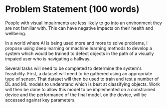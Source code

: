 # Problem Statement (100 words)
People with visual impairments are less likely to go into an environment they are not familiar with. This can have negative impacts on their health and wellbeing. 

In a world where AI is being used more and more to solve problems, I propose using deep learning or machine learning methods to develop a system which would be trained to detect objects in the path of a visually impaied user who is navigating a hallway. 

Several tasks will need to be completed to determine the system's feasibility. First, a dataset will need to be gathered using an appropriate type of sensor. That dataset will then be used to train and test a number of DL and ML models to understand which is best at classifying objects. Work will then be done to allow this model to be implemented on a constrained device and the performance of the final model, on the device, will be accessed against key parameters. 